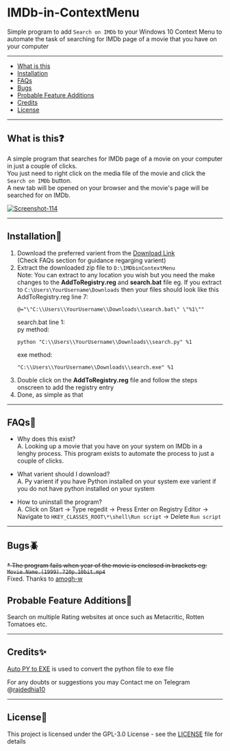 # IMDb-in-ContextMenu
Simple program to add `Search on IMDb` to your Windows 10 Context Menu to automate the task of searching for IMDb page of a movie that you have on your computer

---
* [What is this](#what-is-this)
* [Installation](#installation)
* [FAQs](#faqs)
* [Bugs](#bugs)
* [Probable Feature Additions](#probable-feature-additions)
* [Credits](#credits)
* [License](#license)
---


## What is this:question:
A simple program that searches for IMDb page of a movie on your computer in just a couple of clicks.  
You just need to right click on the media file of the movie and click the `Search on IMDb` button.  
A new tab will be opened on your browser and the movie's page will be searched for on IMDb.

<a href="https://ibb.co/c1PrTM6"><img src="https://i.ibb.co/yXDQsG6/Screenshot-114.png" alt="Screenshot-114" border="0"></a>

---

## Installation:wrench:
1. Download the preferred varient from the [Download Link](https://github.com/rajdedhia10/IMDbinContextMenu/releases/)  
(Check FAQs section for guidance regarging varient)
2. Extract the downloaded zip file to `D:\IMDbinContextMenu`<br>
   Note: You can extract to any location you wish but you need the make changes to the **AddToRegistry.reg** and **search.bat** file
   eg. If you extract to `C:\Users\YourUsername\Downloads` then your files should look like this
   AddToRegistry.reg line 7:
   ```
   @="\"C:\\Users\\YourUsername\\Downloads\\search.bat\" \"%1\""
   ```
   search.bat line 1:  
   py method:
   ```
   python "C:\\Users\\YourUsername\\Downloads\\search.py" %1
   ```
   exe method:
   ```
   "C:\\Users\\YourUsername\\Downloads\\search.exe" %1
   ```
3. Double click on the **AddToRegistry.reg** file and follow the steps onscreen to add the registry entry
4. Done, as simple as that
---

## FAQs:raising_hand:
* Why does this exist?  
A. Looking up a movie that you have on your system on IMDb in a lenghy process. This program exists to automate the process to just a couple of clicks.

* What varient should I download?  
A. Py varient if you have Python installed on your system
   exe varient if you do not have python installed on your system

* How to uninstall the program?  
A. Click on Start -> Type regedit -> Press Enter on Registry Editor -> Navigate to ```HKEY_CLASSES_ROOT\*\shell\Run script``` -> Delete ```Run script```
---

## Bugs:beetle:
~~* The program fails when year of the movie is enclosed in brackets
eg: ```Movie.Name.(1999).720p.10bit.mp4```~~  
Fixed. Thanks to [amogh-w](https://github.com/amogh-w)


## Probable Feature Additions:thinking:
Search on multiple Rating websites at once such as Metacritic, Rotten Tomatoes etc.

---

## Credits:sparkles:
[Auto PY to EXE](https://pypi.org/project/auto-py-to-exe/) is used to convert the python file to exe file

For any doubts or suggestions you may Contact me on Telegram @[rajdedhia10](https://t.me/rajdedhia10)

---

## License:page_facing_up:

This project is licensed under the GPL-3.0 License - see the [LICENSE](./LICENSE) file for details
